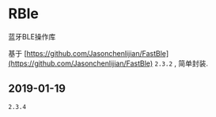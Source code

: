 # RBle
蓝牙BLE操作库

基于 [https://github.com/Jasonchenlijian/FastBle](https://github.com/Jasonchenlijian/FastBle) `2.3.2` , 简单封装.

## 2019-01-19

`2.3.4`